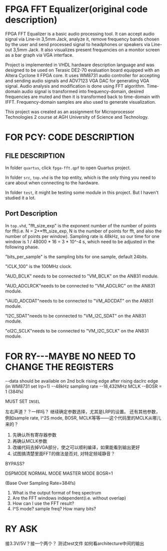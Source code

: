 # FPGA FFT Equalizer(original code description)

FPGA FFT Equalizer is a basic audio processing tool. It can accept audio signal via Line-in 3,5mm Jack, analyze it, remove frequency bands chosen by the user and send processed signal to headphones or speakers via Line-out 3,5mm Jack. It also visualizes present frequencies on a monitor screen as a bar graph via VGA interface.

Project is implemented in VHDL hardware description language and was designed to be used on Terasic DE2-70 evaluation board equipped with an Altera Cyclone II FPGA core. It uses WM8731 audio controller for accepting and sending audio signals and ADV7123 VGA DAC for generating VGA signal.
Audio analysis and modification is done using FFT algorithm. Time-domain audio signal is transformed into frequency-domain, desired frequencies are muted and then it is transformed back to time-domain with IFFT. Frequency-domain samples are also used to generate visualization.

This project was created as an assignment for Microprocessor Technologies 2 course at AGH University of Science and Technology.




# FOR PCY: CODE DESCRIPTION

## FILE DESCRIPTION
In folder `quartus`, click `fpga-fft.qpf` to open Quartus project.

In folder `src`, `top.vhd` is the top entity, which is the only thing you need to care about when connecting to the hardware.

In folder `test`, it might be testing some module in this project. But I haven't studied it a lot.

## Port Description

In `top.vhd`, "fft_size_exp" is the exponent number of the number of points for fft(i.e. N = 2**fft_size_exp, N is the number of points for fft, and also the number of points per window). Sampling rate is 48kHz, so our time for one window is 1 / 48000 * 16 = 3 * 10^-4 s, which need to be adjusted in the following phase.

"bits_per_sample" is the sampling bits for one sample, default 24bits.

"iCLK_100" is the 100MHz clock.

"AUD_BCLK" needs to be connected to "VM_BCLK" on the AN831 module.

"AUD_ADCLRCK"needs to be connected to "VM_ADCLRC" on the AN831 module.

"iAUD_ADCDAT"needs to be connected to "VM_ADCDAT" on the AN831 module.

"I2C_SDAT"needs to be connected to "VM_I2C_SDAT" on the AN831 module.

"oI2C_SCLK"needs to be connected to "VM_I2C_SCLK" on the AN831 module.



# FOR RY---MAYBE NO NEED TO CHANGE THE REGISTERS
--data should be available on 2nd bclk rising edge after rising daclrc edge (in WM8731 set lrp=1)
--48kHz sampling rate
--18,432MHz MCLK 
--BOSR = 1 (384fs)

MUST SET `INSEL`

左右声道？？一样吗？
继续确定参数选择，尤其是LRP的设置。
还有其他参数，例如sample rate, I^2S mode, BOSR, MCLK等等——这个代码里的MCLK从哪儿来的？

1. 先确认所有寄存器参数
2. 再确认MCLK参数
3. 改编代码去掉VGA部分，使之可以顺利编译，如果能看到输出更好
4. 试图搞清楚里面FFT的做法是否对, 对特定频域静音？


BYPASS?

DSPMODE
NORMAL MODE
MASTER MODE
BOSR=1

(Base Over Sampling Rate=384fs)


1. What is the output format of freq spectrum
2. Are the FFT windows independent(i.e. without overlap)
3. How can I use the FFT result?
4. I^S mode? sample freq? How many bits?


# RY ASK
接3.3V/5V？接一个两个？
测试test文件
如何看architecture中间的输出
